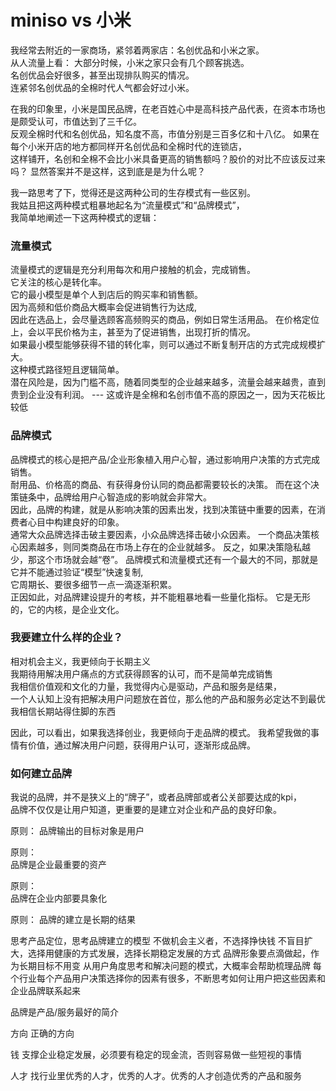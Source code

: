 # miniso vs 小米

我经常去附近的一家商场，紧邻着两家店：名创优品和小米之家。  
从人流量上看： 
大部分时候，小米之家只会有几个顾客挑选。  
名创优品会好很多，甚至出现排队购买的情况。  
连紧邻名创优品的全棉时代人气都会好过小米。  

在我的印象里，小米是国民品牌，在老百姓心中是高科技产品代表，在资本市场也是颇受认可，市值达到了三千亿。  
反观全棉时代和名创优品，知名度不高，市值分别是三百多亿和十八亿。 
如果在每个小米开店的地方都同样开名创优品和全棉时代的连锁店，  
这样铺开，名创和全棉不会比小米具备更高的销售额吗？股价的对比不应该反过来吗？ 
显然答案并不是这样，这到底是是为什么呢？

我一路思考了下，觉得还是这两种公司的生存模式有一些区别。  
我姑且把这两种模式粗暴地起名为“流量模式”和“品牌模式”，  
我简单地阐述一下这两种模式的逻辑：

### 流量模式
流量模式的逻辑是充分利用每次和用户接触的机会，完成销售。  
它关注的核心是转化率。  
它的最小模型是单个人到店后的购买率和销售额。  
因为高频和低价商品大概率会促进销售行为达成,  
因此在选品上，会尽量选顾客高频购买的商品，例如日常生活用品。
在价格定位上，会以平民价格为主，甚至为了促进销售，出现打折的情况。  
如果最小模型能够获得不错的转化率，则可以通过不断复制开店的方式完成规模扩大。   
这种模式路径短且逻辑简单。  
潜在风险是，因为门槛不高，随着同类型的企业越来越多，流量会越来越贵，直到贵到企业没有利润。
--- 这或许是全棉和名创市值不高的原因之一，因为天花板比较低

### 品牌模式
品牌模式的核心是把产品/企业形象植入用户心智，通过影响用户决策的方式完成销售。  
耐用品、价格高的商品、有获得身份认同的商品都需要较长的决策。
而在这个决策链条中，品牌给用户心智造成的影响就会非常大。    
因此，品牌的构建，就是从影响决策的因素出发，找到决策链中重要的因素，在消费者心目中构建良好的印象。  
通常大众品牌选择击破主要因素，小众品牌选择击破小众因素。
一个商品决策核心因素越多，则同类商品在市场上存在的企业就越多。
反之，如果决策隐私越少，那这个市场就会越“卷”。
品牌模式和流量模式还有一个最大的不同，那就是它并不能通过验证“模型”快速复制,    
它周期长、要很多细节一点一滴逐渐积累。  
正因如此，对品牌建设提升的考核，并不能粗暴地看一些量化指标。
它是无形的，它的内核，是企业文化。

### 我要建立什么样的企业？
相对机会主义，我更倾向于长期主义  
我期待用解决用户痛点的方式获得顾客的认可，而不是简单完成销售  
我相信价值观和文化的力量，我觉得内心是驱动，产品和服务是结果，  
一个人认知上没有把解决用户问题放在首位，那么他的产品和服务必定达不到最优
我相信长期站得住脚的东西  

因此，可以看出，如果我选择创业，我更倾向于走品牌的模式。
我希望我做的事情有价值，通过解决用户问题，获得用户认可，逐渐形成品牌。

###  如何建立品牌
我说的品牌，并不是狭义上的“牌子”，或者品牌部或者公关部要达成的kpi，  
品牌不仅仅是让用户知道，更重要的是建立对企业和产品的良好印象。  

原则：
品牌输出的目标对象是用户  

原则：  
品牌是企业最重要的资产  

原则：  
品牌在企业内部要具象化  

原则：
品牌的建立是长期的结果  






思考产品定位，思考品牌建立的模型
不做机会主义者，不选择挣快钱
不盲目扩大，选择用健康的方式发展，选择长期稳定发展的方式
品牌形象要点滴做起，作为长期目标不用变
从用户角度思考和解决问题的模式，大概率会帮助梳理品牌
每个行业每个产品用户决策选择你的因素有很多，不断思考如何让用户把这些因素和企业品牌联系起来

品牌是产品/服务最好的简介

方向
正确的方向

钱
支撑企业稳定发展，必须要有稳定的现金流，否则容易做一些短视的事情

人才
找行业里优秀的人才，优秀的人才。优秀的人才创造优秀的产品和服务

